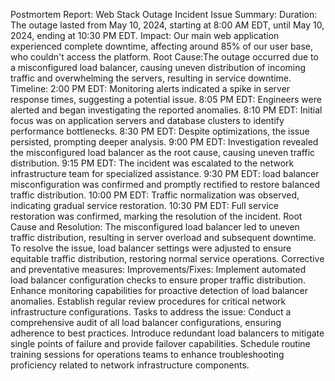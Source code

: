 Postmortem Report: Web Stack Outage Incident
Issue Summary:
Duration: The outage lasted from May 10, 2024, starting at 8:00 AM EDT, until May 10, 2024, ending at 10:30 PM EDT.
Impact: Our main web application experienced complete downtime, affecting around 85% of our user base, who couldn't access the platform.
Root Cause:The outage occurred due to a misconfigured load balancer, causing uneven distribution of incoming traffic and overwhelming the servers, resulting in service downtime.
Timeline:
2:00 PM EDT: Monitoring alerts indicated a spike in server response times, suggesting a potential issue.
8:05 PM EDT: Engineers were alerted and began investigating the reported anomalies.
8:10 PM EDT: Initial focus was on application servers and database clusters to identify performance bottlenecks.
8:30 PM EDT: Despite optimizations, the issue persisted, prompting deeper analysis.
9:00 PM EDT: Investigation revealed the misconfigured load balancer as the root cause, causing uneven traffic distribution.
9:15 PM EDT: The incident was escalated to the network infrastructure team for specialized assistance.
9:30 PM EDT: load balancer misconfiguration was confirmed and promptly rectified to restore balanced traffic distribution.
10:00 PM EDT: Traffic normalization was observed, indicating gradual service restoration.
10:30 PM EDT: Full service restoration was confirmed, marking the resolution of the incident.
Root Cause and Resolution:
The misconfigured load balancer led to uneven traffic distribution, resulting in server overload and subsequent downtime. To resolve the issue, load balancer settings were adjusted to ensure equitable traffic distribution, restoring normal service operations.
Corrective and preventative measures:
Improvements/Fixes:
Implement automated load balancer configuration checks to ensure proper traffic distribution.
Enhance monitoring capabilities for proactive detection of load balancer anomalies.
Establish regular review procedures for critical network infrastructure configurations.
Tasks to address the issue:
Conduct a comprehensive audit of all load balancer configurations, ensuring adherence to best practices.
Introduce redundant load balancers to mitigate single points of failure and provide failover capabilities.
Schedule routine training sessions for operations teams to enhance troubleshooting proficiency related to network infrastructure components.
